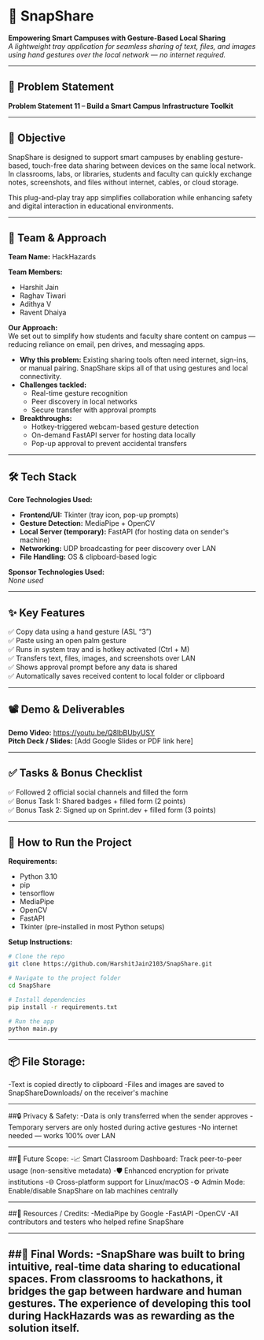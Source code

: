 # 🚀 SnapShare  
**Empowering Smart Campuses with Gesture-Based Local Sharing**  
*A lightweight tray application for seamless sharing of text, files, and images using hand gestures over the local network — no internet required.*

---

## 📌 Problem Statement  
**Problem Statement 11 – Build a Smart Campus Infrastructure Toolkit**

---

## 🎯 Objective  
SnapShare is designed to support smart campuses by enabling gesture-based, touch-free data sharing between devices on the same local network. In classrooms, labs, or libraries, students and faculty can quickly exchange notes, screenshots, and files without internet, cables, or cloud storage.

This plug-and-play tray app simplifies collaboration while enhancing safety and digital interaction in educational environments.

---

## 🧠 Team & Approach  
**Team Name:** HackHazards

**Team Members:**  
- Harshit Jain  
- Raghav Tiwari
- Adithya V
- Ravent Dhaiya

**Our Approach:**  
We set out to simplify how students and faculty share content on campus — reducing reliance on email, pen drives, and messaging apps.  
- **Why this problem:** Existing sharing tools often need internet, sign-ins, or manual pairing. SnapShare skips all of that using gestures and local connectivity.  
- **Challenges tackled:**  
  - Real-time gesture recognition  
  - Peer discovery in local networks  
  - Secure transfer with approval prompts  
- **Breakthroughs:**  
  - Hotkey-triggered webcam-based gesture detection  
  - On-demand FastAPI server for hosting data locally  
  - Pop-up approval to prevent accidental transfers  

---

## 🛠️ Tech Stack  
**Core Technologies Used:**  
- **Frontend/UI:** Tkinter (tray icon, pop-up prompts)  
- **Gesture Detection:** MediaPipe + OpenCV  
- **Local Server (temporary):** FastAPI (for hosting data on sender's machine)  
- **Networking:** UDP broadcasting for peer discovery over LAN  
- **File Handling:** OS & clipboard-based logic

**Sponsor Technologies Used:**  
_None used_

---

## ✨ Key Features  
✅ Copy data using a hand gesture (ASL “3”)  
✅ Paste using an open palm gesture  
✅ Runs in system tray and is hotkey activated (Ctrl + M)  
✅ Transfers text, files, images, and screenshots over LAN  
✅ Shows approval prompt before any data is shared  
✅ Automatically saves received content to local folder or clipboard  

---

## 📽️ Demo & Deliverables  
**Demo Video:** https://youtu.be/Q8lbBUbyUSY  
**Pitch Deck / Slides:** [Add Google Slides or PDF link here]

---

## ✅ Tasks & Bonus Checklist  
✅ Followed 2 official social channels and filled the form  
✅ Bonus Task 1: Shared badges + filled form (2 points)  
✅ Bonus Task 2: Signed up on Sprint.dev + filled form (3 points)  

---

## 🧪 How to Run the Project  

**Requirements:**  
- Python 3.10  
- pip
- tensorflow
- MediaPipe  
- OpenCV  
- FastAPI  
- Tkinter (pre-installed in most Python setups)

**Setup Instructions:**  
```bash
# Clone the repo
git clone https://github.com/HarshitJain2103/SnapShare.git

# Navigate to the project folder
cd SnapShare

# Install dependencies
pip install -r requirements.txt

# Run the app
python main.py
```
---

## 📦 File Storage:
-Text is copied directly to clipboard
-Files and images are saved to SnapShareDownloads/ on the receiver's machine

---

##🔒 Privacy & Safety:
-Data is only transferred when the sender approves
-Temporary servers are only hosted during active gestures
-No internet needed — works 100% over LAN

---

##🧬 Future Scope:
-📈 Smart Classroom Dashboard: Track peer-to-peer usage (non-sensitive metadata)
-🛡️ Enhanced encryption for private institutions
-🌐 Cross-platform support for Linux/macOS
-⚙️ Admin Mode: Enable/disable SnapShare on lab machines centrally

---

##📎 Resources / Credits:
-MediaPipe by Google
-FastAPI
-OpenCV
-All contributors and testers who helped refine SnapShare

---

##🏁 Final Words:
-SnapShare was built to bring intuitive, real-time data sharing to educational spaces. From classrooms to hackathons, it bridges the gap between hardware and human gestures. The experience of developing this tool during HackHazards was as rewarding as the solution itself.
---
